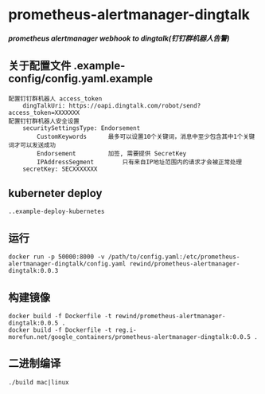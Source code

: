 # prometheus-alertmanager-dingtalk
##### prometheus alertmanager webhook to dingtalk(钉钉群机器人告警)

## 关于配置文件 .example-config/config.yaml.example
	配置钉钉群机器人 access_token
		dingTalkUri: https://oapi.dingtalk.com/robot/send?access_token=XXXXXXX
	配置钉钉群机器人安全设置
		securitySettingsType: Endorsement
		    CustomKeywords		最多可以设置10个关键词，消息中至少包含其中1个关键词才可以发送成功
		    Endorsement			加签, 需要提供 SecretKey
		    IPAddressSegment		只有来自IP地址范围内的请求才会被正常处理
		secretKey: SECXXXXXXX

## kuberneter deploy
    ..example-deploy-kubernetes

## 运行
    docker run -p 50000:8000 -v /path/to/config.yaml:/etc/prometheus-alertmanager-dingtalk/config.yaml rewind/prometheus-alertmanager-dingtalk:0.0.3

## 构建镜像
	docker build -f Dockerfile -t rewind/prometheus-alertmanager-dingtalk:0.0.5 . 
	docker build -f Dockerfile -t reg.i-morefun.net/google_containers/prometheus-alertmanager-dingtalk:0.0.5 . 

## 二进制编译
	./build mac|linux
